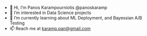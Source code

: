 - 👋 Hi, I’m Panos Karampourniotis @panoskaramp
- 👀 I’m interested in Data Science projects
- 🌱 I’m currently learning about ML Deployment, and Bayessian A/B Testing
- 📫 Reach me at karamp.pan@gmail.com

<!---
panoskaramp/panoskaramp is a ✨ special ✨ repository because its `README.md` (this file) appears on your GitHub profile.
You can click the Preview link to take a look at your changes.
--->
